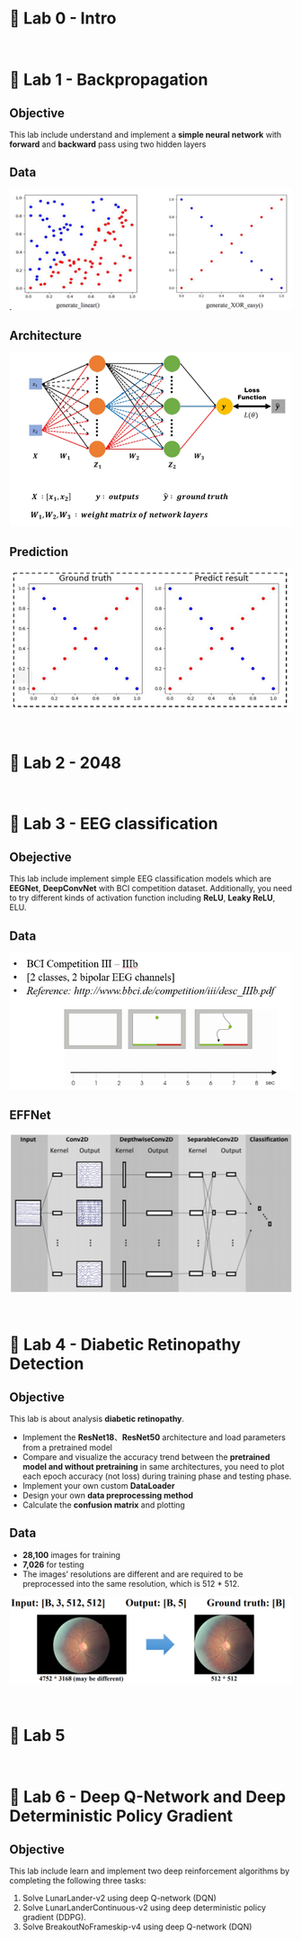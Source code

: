 # :pencil: Lab 0 - Intro

<br>

# :pencil: Lab 1 - Backpropagation

## Objective
This lab include understand and implement a **simple neural network** with **forward** and **backward** pass using two hidden layers

## Data

![image](https://github.com/jason08122/DLP2023/blob/main/pictures/SJmb57vh6.png)

## Architecture

![image](https://github.com/jason08122/DLP2023/blob/main/pictures/H178q7wha.png)

## Prediction

![image](https://github.com/jason08122/DLP2023/blob/main/pictures/HJn_5QDna.png)

<br>

# :pencil: Lab 2 - 2048

<br>

# :pencil: Lab 3 - EEG classification

## Obejective

This lab include implement simple EEG classification models which are **EEGNet**, **DeepConvNet** with BCI competition dataset. Additionally, you need to try different kinds of activation function including **ReLU**, **Leaky ReLU**, ELU.

## Data

![image](https://github.com/jason08122/DLP2023/blob/main/pictures/BJywsQD2a.png)

## EFFNet

![image](https://github.com/jason08122/DLP2023/blob/main/pictures/SJF_iXv2T.png)

<br>

# :pencil: Lab 4 - Diabetic Retinopathy Detection

## Objective

This lab is about analysis **diabetic retinopathy**.

* Implement the **ResNet18**、**ResNet50** architecture and load parameters from a pretrained model
* Compare and visualize the accuracy trend between the **pretrained model and without pretraining** in same architectures, you need to plot each epoch accuracy (not loss) during training phase and testing phase.
* Implement your own custom **DataLoader**
* Design your own **data preprocessing method**
* Calculate the **confusion matrix** and plotting

## Data

* **28,100** images for training
* **7,026** for testing
* The images’ resolutions are different and are required to be preprocessed into the same resolution, which is 512 * 512.

![image](https://github.com/jason08122/DLP2023/blob/main/pictures/ry6Op7vna.png)




<br>

# :pencil: Lab 5 
<br>

# :pencil: Lab 6 - Deep Q-Network and Deep Deterministic Policy Gradient

## Objective

This lab include learn and implement two deep reinforcement algorithms by completing
the following three tasks:
1. Solve LunarLander-v2 using deep Q-network (DQN)
1. Solve LunarLanderContinuous-v2 using deep deterministic policy gradient (DDPG).
1. Solve BreakoutNoFrameskip-v4 using deep Q-network (DQN)
